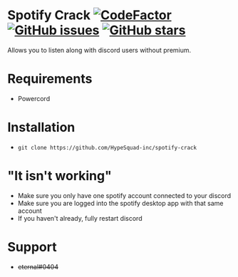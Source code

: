 # Spotify Crack [![CodeFactor](https://www.codefactor.io/repository/github/HypeSquad-inc/spotify-crack/badge)](https://www.codefactor.io/repository/github/HypeSquad-inc/spotify-crack) [![GitHub issues](https://img.shields.io/github/issues/HypeSquad-inc/spotify-crack?style=flat)](https://github.com/HypeSquad-inc/spotify-crack/issues) [![GitHub stars](https://img.shields.io/github/stars/HypeSquad-inc/spotify-crack?style=flat)](https://github.com/HypeSquad-inc/spotify-crack/stargazers)
Allows you to listen along with discord users without premium.

# Requirements
- Powercord

# Installation
- `git clone https://github.com/HypeSquad-inc/spotify-crack`

# "It isn't working"
- Make sure you only have one spotify account connected to your discord
- Make sure you are logged into the spotify desktop app with that same account
- If you haven't already, fully restart discord

# Support
- ~~eternal#0404~~
